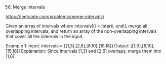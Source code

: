 56. Merge Intervals

https://leetcode.com/problems/merge-intervals/
 
Given an array of intervals where intervals[i] = [starti, endi], merge all overlapping intervals, and return an array of the non-overlapping intervals that cover all the intervals in the input.


Example 1:
Input: intervals = [[1,3],[2,6],[8,10],[15,18]]
Output: [[1,6],[8,10],[15,18]]
Explanation: Since intervals [1,3] and [2,6] overlaps, merge them into [1,6].